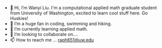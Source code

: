 - 👋 Hi, I’m Wanyi Liu. I'm a computational applied math graduate student from University of Washington, excited to learn cool stuff here. Go Huskies!
- 👀 I’m a huge fan in coding, swimming and hiking.
- 🌱 I’m currently learning applied math.
- 💞️ I’m looking to collaborate on....
- 📫 How to reach me ... raph651@uw.edu
